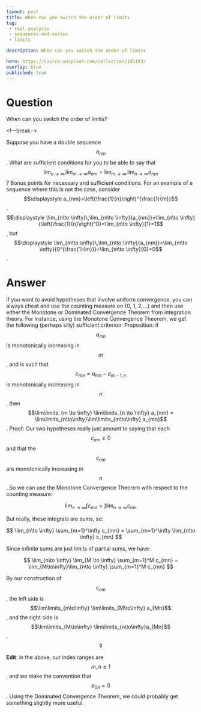 ```yaml
---
layout: post
title: When can you switch the order of limits
tag:
 - real-analysis
 - sequences-and-series
 - limits

description: When can you switch the order of limits

hero: https://source.unsplash.com/collection/145103/
overlay: blue 
published: true
---
```


# Question 

When can you switch the order of limits?

<!–-break-–>


Suppose you have a double sequence $$\displaystyle a_{nm}$$.  What are sufficient conditions for you to be able to say that $$\displaystyle \lim_{n\to \infty}\,\lim_{m\to \infty}{a_{nm}} = \lim_{m\to \infty}\,\lim_{n\to \infty}{a_{nm}}$$?  Bonus points for necessary and sufficient conditions.
For an example of a sequence where this is not the case, consider $$\displaystyle a_{nm}=\left(\frac{1}{n}\right)^{\frac{1}{m}}$$.  $$\displaystyle \lim_{n\to \infty}\,\lim_{m\to \infty}{a_{nm}}=\lim_{n\to \infty}{\left(\frac{1}{n}\right)^0}=\lim_{n\to \infty}{1}=1$$, but $$\displaystyle \lim_{m\to \infty}\,\lim_{n\to \infty}{a_{nm}}=\lim_{m\to \infty}{0^{\frac{1}{m}}}=\lim_{m\to \infty}{0}=0$$.

# Answer 


if you want to avoid hypotheses that involve uniform convergence, you can always cheat and use the counting measure on {0, 1, 2,...} and then use either the Monotone or Dominated Convergence Theorem from integration theory.
For instance, using the Monotone Convergence Theorem, we get the following (perhaps silly) sufficient criterion:
Proposition: if $$a_{mn}$$ is monotonically increasing in $$m$$, and is such that $$c_{mn} = a_{mn} - a_{m-1,n}$$ is monotonically increasing in $$n$$, then $$\lim\limits_{m \to \infty} \lim\limits_{n \to \infty} a_{mn} = \lim\limits_{n\to\infty}\lim\limits_{m\to\infty} a_{mn}$$.
Proof: Our two hypotheses really just amount to saying that each $$c_{mn} \geq 0$$ and that the $$c_{mn}$$ are monotonically increasing in $$n$$.  So we can use the Monotone Convergence Theorem with respect to the counting measure:

 $$ 
\lim_{n\to \infty} \int c_{mn} = \int \lim_{n\to \infty} c_{mn}
 $$ 

But really, these integrals are sums, so:

 $$ 
\lim_{n\to \infty} \sum_{m=1}^\infty c_{mn} = \sum_{m=1}^\infty \lim_{n\to \infty} c_{mn}
 $$ 

Since infinite sums are just limits of partial sums, we have:

 $$ 
\lim_{n\to \infty} \lim_{M \to \infty} \sum_{m=1}^M c_{mn} = \lim_{M\to\infty}\lim_{n\to \infty} \sum_{m=1}^M c_{mn}
 $$ 

By our construction of $$c_{mn}$$, the left side is $$\lim\limits_{n\to\infty} \lim\limits_{M\to\infty} a_{Mn}$$, and the right side is $$\lim\limits_{M\to\infty} \lim\limits_{n\to\infty}a_{Mn}$$. $$\lozenge$$

**Edit**:
in the above, our index ranges are $$m,n \geq 1$$, and we make the convention that $$a_{0n} = 0$$.
Using the Dominated Convergence Theorem, we could probably get something slightly more useful.

